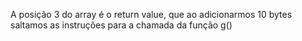 A posição 3 do array é o return value, que ao adicionarmos 10 bytes saltamos as instruções para a chamada da função g()
